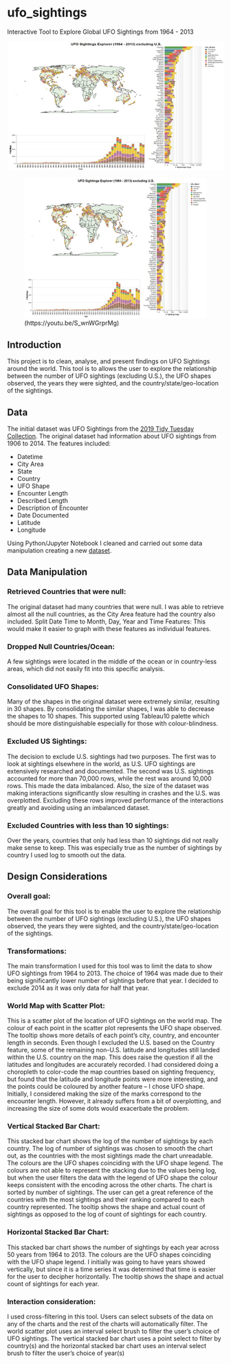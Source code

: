 # ufo_sightings
Interactive Tool to Explore Global UFO Sightings from 1964 - 2013

[<img src="ufo_tool.jpg" width="600" height="300"
/>](https://youtu.be/S_wnWGrprMg)



<figure>
    <img src='ufo_tool.jpg'>(https://youtu.be/S_wnWGrprMg)
    <figcaption></figcaption>
</figure>

## Introduction
This project is to clean, analyse, and present findings on UFO Sightings around the world.
This tool is to allows the user to explore the relationship between the number of UFO sightings (excluding U.S.), 
the UFO shapes observed, the years they were sighted, and the country/state/geo-location of the sightings.

## Data
The initial dataset was UFO Sightings from the [2019 Tidy Tuesday Collection](https://github.com/rfordatascience/tidytuesday/blob/master/data/2019/2019-06-25/ufo_sightings.csv). The original
dataset had information about UFO sightings from 1906 to 2014. The features included: 
- Datetime
- City Area
- State
- Country
- UFO Shape
- Encounter Length
- Described Length
- Description of Encounter
- Date Documented
- Latitude
- Longitude<br>

Using Python/Jupyter Notebook I cleaned and carried out some data manipulation creating 
a new [dataset](https://raw.githubusercontent.com/21chubaka/ufo_sightings/main/cleaned_ufo_sightings_non_us_v2.csv).

## Data Manipulation
### Retrieved Countries that were null:
The original dataset had many countries that were null. I was able to retrieve almost all the 
null countries, as the City Area feature had the country also included.
Split Date Time to Month, Day, Year and Time Features:
This would make it easier to graph with these features as individual features.
### Dropped Null Countries/Ocean:
A few sightings were located in the middle of the ocean or in country-less areas, which did 
not easily fit into this specific analysis.
### Consolidated UFO Shapes:
Many of the shapes in the original dataset were extremely similar, resulting in 30 shapes. 
By consolidating the similar shapes, I was able to decrease the shapes to 10 shapes. This 
supported using Tableau10 palette which should be more distinguishable especially for 
those with colour-blindness.
### Excluded US Sightings:
The decision to exclude U.S. sightings had two purposes. The first was to look at sightings 
elsewhere in the world, as U.S. UFO sightings are extensively researched and documented. 
The second was U.S. sightings accounted for more than 70,000 rows, while the rest was 
around 10,000 rows. This made the data imbalanced. Also, the size of the dataset was 
making interactions significantly slow resulting in crashes and the U.S. was overplotted. 
Excluding these rows improved performance of the interactions greatly and avoiding using 
an imbalanced dataset.
### Excluded Countries with less than 10 sightings:
Over the years, countries that only had less than 10 sightings did not really make sense to 
keep. This was especially true as the number of sightings by country I used log to smooth 
out the data.

## Design Considerations
### Overall goal: 
The overall goal for this tool is to enable the user to explore the relationship 
between the number of UFO sightings (excluding U.S.), the UFO shapes observed, the years 
they were sighted, and the country/state/geo-location of the sightings.
### Transformations: 
The main transformation I used for this tool was to limit the data to show 
UFO sightings from 1964 to 2013. The choice of 1964 was made due to their being 
significantly lower number of sightings before that year. I decided to exclude 2014 as it was 
only data for half that year.
### World Map with Scatter Plot: 
This is a scatter plot of the location of UFO sightings on the 
world map. The colour of each point in the scatter plot represents the UFO shape observed.
The tooltip shows more details of each point’s city, country, and encounter length in 
seconds. Even though I excluded the U.S. based on the Country feature, some of the 
remaining non-U.S. latitude and longitudes still landed within the U.S. country on the map. 
This does raise the question if all the latitudes and longitudes are accurately recorded. I had 
considered doing a choropleth to color-code the map countries based on sighting 
frequency, but found that the latitude and longitude points were more interesting, and the 
points could be coloured by another feature – I chose UFO shape.
Initially, I considered making the size of the marks correspond to the encounter length. 
However, it already suffers from a bit of overplotting, and increasing the size of some dots 
would exacerbate the problem.
### Vertical Stacked Bar Chart: 
This stacked bar chart shows the log of the number of sightings 
by each country. The log of number of sightings was chosen to smooth the chart out, as the 
countries with the most sightings made the chart unreadable. The colours are the UFO 
shapes coinciding with the UFO shape legend. The colours are not able to represent the
stacking due to the values being log, but when the user filters the data with the legend of 
UFO shape the colour keeps consistent with the encoding across the other charts. The chart 
is sorted by number of sightings. The user can get a great reference of the countries with 
the most sightings and their ranking compared to each country represented. The tooltip 
shows the shape and actual count of sightings as opposed to the log of count of sightings for 
each country.
### Horizontal Stacked Bar Chart: 
This stacked bar chart shows the number of sightings by each 
year across 50 years from 1964 to 2013. The colours are the UFO shapes coinciding with the 
UFO shape legend. I initially was going to have years showed vertically, but since it is a time 
series it was determined that time is easier for the user to decipher horizontally. The tooltip 
shows the shape and actual count of sightings for each year.
### Interaction consideration: 
I used cross-filtering in this tool. Users can select subsets of the 
data on any of the charts and the rest of the charts will automatically filter. The world 
scatter plot uses an interval select brush to filter the user’s choice of UFO sightings. The 
vertical stacked bar chart uses a point select to filter by country(s) and the horizontal 
stacked bar chart uses an interval select brush to filter the user’s choice of year(s)